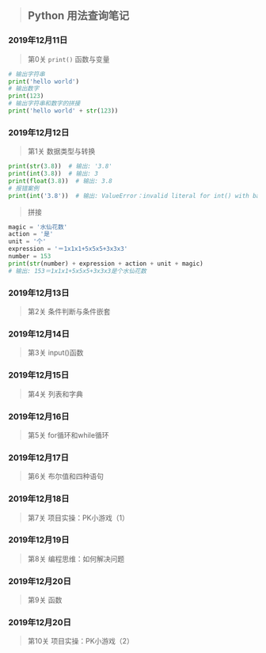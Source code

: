 > ## Python 用法查询笔记

### 2019年12月11日

> 第0关 `print()` 函数与变量
```python
# 输出字符串
print('hello world')
# 输出数字
print(123)
# 输出字符串和数字的拼接
print('hello world' + str(123))
```
### 2019年12月12日
> 第1关 数据类型与转换
```python
print(str(3.8))  # 输出: '3.8'
print(int(3.8))  # 输出: 3
print(float(3.8))  # 输出: 3.8
# 报错案例
print(int('3.8'))  # 输出: ValueError：invalid literal for int() with base 10: '3.8'
```
> 拼接
```python
magic = '水仙花数'
action = '是'
unit = '个'
expression = '＝1x1x1+5x5x5+3x3x3'
number = 153
print(str(number) + expression + action + unit + magic)
# 输出: 153＝1x1x1+5x5x5+3x3x3是个水仙花数
```
### 2019年12月13日
> 第2关 条件判断与条件嵌套
### 2019年12月14日
> 第3关 input()函数
### 2019年12月15日
> 第4关 列表和字典
### 2019年12月16日
> 第5关 for循环和while循环
### 2019年12月17日
> 第6关 布尔值和四种语句
### 2019年12月18日
> 第7关 项目实操：PK小游戏（1）
### 2019年12月19日
> 第8关 编程思维：如何解决问题
### 2019年12月20日
> 第9关 函数
### 2019年12月20日
> 第10关 项目实操：PK小游戏（2）








